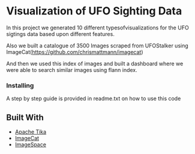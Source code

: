 # Visualization of UFO Sighting Data

In this project we generated 10 different typesofvisualizations for the UFO sigtings data based upon different features.

Also we built a catalogue of 3500 Images scraped from UFOStalker using ImageCat(https://github.com/chrismattmann/imagecat)

And then we used this index of images and built a dashboard where we were able to search similar images using flann index.



### Installing

A step by step guide is provided in readme.txt on how to use this code


## Built With

* [Apache Tika](https://tika.apache.org/) 
* [ImageCat](https://github.com/chrismattmann/imagecat)
* [ImageSpace](https://github.com/nasa-jpl-memex/image_space) 
